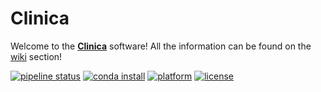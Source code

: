 # Clinica

Welcome to the [**Clinica**](http://clinica.run) software! All the information can be found on the [wiki](http://clinica.run/doc) section!

[![pipeline status](https://gitlab.icm-institute.org/aramislab/clinica/badges/<branch>/pipeline.svg)](https://gitlab.icm-institute.org/aramislab/clinica/commits/<branch>)
[![conda install](https://anaconda.org/aramislab/clinica/badges/installer/conda.svg)](http://clinica.run/doc/Installation/)
[![platform](https://anaconda.org/aramislab/clinica/badges/platforms.svg)](http://clinica.run/doc/Installation/)
[![license](https://anaconda.org/aramislab/clinica/badges/license.svg)](http://clinica.run/doc/Installation/)
